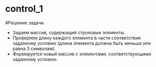# control_1
#Решение задачи.

* Задаем массив, содержащий строковые элементы.
* Проверяем длину каждого элемента в части соответствия заданному условию (длина элемента должна быть меньше или равна 3 символам).
* Формируется новый массив с элементами, соответствующими заданному условию.